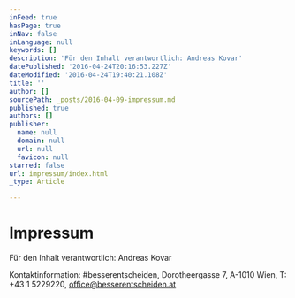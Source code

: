```yaml
---
inFeed: true
hasPage: true
inNav: false
inLanguage: null
keywords: []
description: 'Für den Inhalt verantwortlich: Andreas Kovar'
datePublished: '2016-04-24T20:16:53.227Z'
dateModified: '2016-04-24T19:40:21.108Z'
title: ''
author: []
sourcePath: _posts/2016-04-09-impressum.md
published: true
authors: []
publisher:
  name: null
  domain: null
  url: null
  favicon: null
starred: false
url: impressum/index.html
_type: Article

---
```

# Impressum

Für den Inhalt verantwortlich: Andreas Kovar

Kontaktinformation: \#besserentscheiden, Dorotheergasse 7, A-1010 Wien, T: +43 1 5229220, office@besserentscheiden.at

[][0]

[0]: mailto:office@besserentscheiden.at